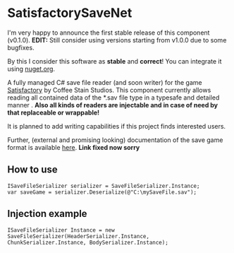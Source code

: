 # SatisfactorySaveNet
I'm very happy to announce the first stable release of this component (v0.1.0).
 **EDIT:** Still consider using versions starting from v1.0.0 due to some bugfixes.

By this I consider this software as **stable** and **correct**!
You can integrate it using [nuget.org](https://www.nuget.org/packages/SatisfactorySaveNet/).

A fully managed C# save file reader (and soon writer) for the game [Satisfactory](https://www.satisfactorygame.com/) by Coffee Stain Studios.
This component currently allows reading all contained data of the *.sav file type in a typesafe and detailed manner .
**Also all kinds of readers are injectable and in case of need by that replaceable or wrappable!**

It is planned to add writing capabilities if this project finds interested users.

Further, (external and promising looking) documentation of the save game format is available [here](https://github.com/moritz-h/satisfactory-3d-map/blob/master/docs/SATISFACTORY_SAVE.md). **Link fixed now sorry**

## How to use
```CSharp
ISaveFileSerializer serializer = SaveFileSerializer.Instance;
var saveGame = serializer.Deserialize(@"C:\mySaveFile.sav");
```

## Injection example
```CSharp
ISaveFileSerializer Instance = new SaveFileSerializer(HeaderSerializer.Instance, ChunkSerializer.Instance, BodySerializer.Instance);
```